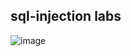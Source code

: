 
##  sql-injection labs 
![image](https://github.com/user-attachments/assets/cdd22311-53ef-464c-a2ca-4e1575aa68fd)

